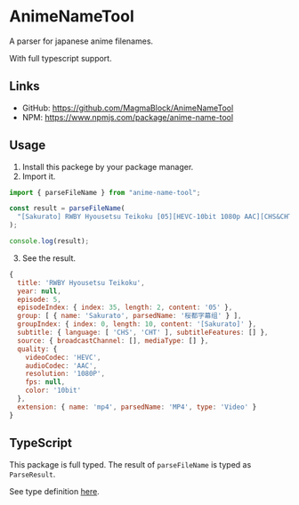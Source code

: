 # AnimeNameTool

A parser for japanese anime filenames.

With full typescript support.

## Links

- GitHub: https://github.com/MagmaBlock/AnimeNameTool
- NPM: https://www.npmjs.com/package/anime-name-tool

## Usage

1. Install this packege by your package manager.
2. Import it.

```javascript
import { parseFileName } from "anime-name-tool";

const result = parseFileName(
  "[Sakurato] RWBY Hyousetsu Teikoku [05][HEVC-10bit 1080p AAC][CHS&CHT].mp4"
);

console.log(result);
```

3. See the result.

```javascript
{
  title: 'RWBY Hyousetsu Teikoku',
  year: null,
  episode: 5,
  episodeIndex: { index: 35, length: 2, content: '05' },
  group: [ { name: 'Sakurato', parsedName: '桜都字幕组' } ],
  groupIndex: { index: 0, length: 10, content: '[Sakurato]' },
  subtitle: { language: [ 'CHS', 'CHT' ], subtitleFeatures: [] },
  source: { broadcastChannel: [], mediaType: [] },
  quality: {
    videoCodec: 'HEVC',
    audioCodec: 'AAC',
    resolution: '1080P',
    fps: null,
    color: '10bit'
  },
  extension: { name: 'mp4', parsedName: 'MP4', type: 'Video' }
}
```

## TypeScript

This package is full typed. The result of `parseFileName` is typed as `ParseResult`.

See type definition [here](https://github.com/MagmaBlock/AnimeNameTool/blob/main/src/result/result.ts).
